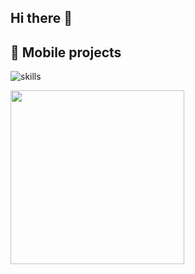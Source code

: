 ## Hi there 👋

<h2>📱 Mobile projects</h2>

![skills](https://skillicons.dev/icons?i=flutter,dart,supabase&theme=dark)

<p align="left">
    <a href="https://github.com/Uksivt/Gefest"><img width="278" src="https://denvercoder1-github-readme-stats.vercel.app/api/pin/?username=Uksivt&repo=Gefest&theme=prussian&hide_border=true&show_icons=true"></a>
</p>
<!--

**Here are some ideas to get you started:**

🙋‍♀️ A short introduction - what is your organization all about?
🌈 Contribution guidelines - how can the community get involved?
👩‍💻 Useful resources - where can the community find your docs? Is there anything else the community should know?
🍿 Fun facts - what does your team eat for breakfast?
🧙 Remember, you can do mighty things with the power of [Markdown](https://docs.github.com/github/writing-on-github/getting-started-with-writing-and-formatting-on-github/basic-writing-and-formatting-syntax)
-->
